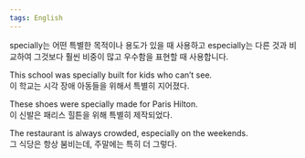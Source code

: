 ```yaml
---
tags: English
---
```

  
specially는 어떤 특별한 목적이나 용도가 있을 때 사용하고 especially는 다른 것과 비교하여 그것보다 훨씬 비중이 많고 우수함을 표현할 때 사용합니다.


This school was specially built for kids who can’t see.  
이 학교는 시각 장애 아동들을 위해서 특별히 지어졌다.  
  
These shoes were specially made for Paris Hilton.  
이 신발은 패리스 힐튼을 위해 특별히 제작되었다.  
  
The restaurant is always crowded, especially on the weekends.  
그 식당은 항상 붐비는데, 주말에는 특히 더 그렇다.